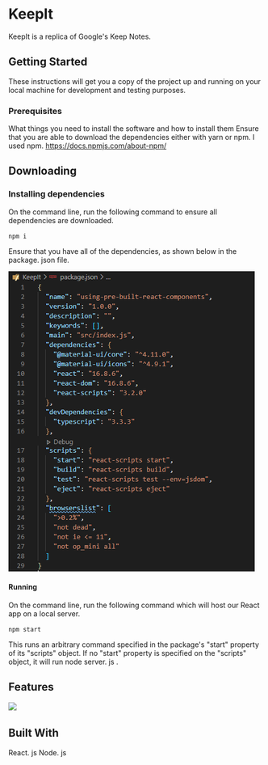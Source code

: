# KeepIt
KeepIt is a replica of Google's Keep Notes. 

## Getting Started
These instructions will get you a copy of the project up and running on your local machine for development and testing purposes.

### Prerequisites
What things you need to install the software and how to install them
Ensure that you are able to download the dependencies either with yarn or npm. I used npm. 
https://docs.npmjs.com/about-npm/

## Downloading

### Installing dependencies 
On the command line, run the following command to ensure all dependencies are downloaded.
```
npm i       
```
Ensure that you have all of the dependencies, as shown below in the package. json file.

![](https://github.com/AkADawg/KeepIt/blob/master/images/packagejs.PNG)


#### Running
On the command line, run the following command which will host our React app on a local server. 
```
npm start
```

This runs an arbitrary command specified in the package's "start" property of its "scripts" object. If no "start" property is specified on the "scripts" object, it will run node server. js .

## Features
![](http://g.recordit.co/JOosiTy9Bz.gif)

## Built With
React. js 
Node. js
